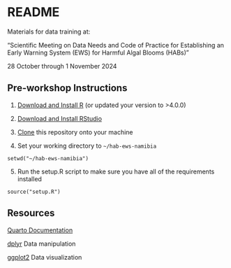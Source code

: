 README
================

Materials for data training at:

“Scientific Meeting on Data Needs and Code of Practice for Establishing
an Early Warning System (EWS) for Harmful Algal Blooms (HABs)”

28 October through 1 November 2024

## Pre-workshop Instructions

1.  [Download and Install R](https://cloud.r-project.org/) (or updated
    your version to \>4.0.0)

2.  [Download and Install
    RStudio](https://posit.co/download/rstudio-desktop/)

3.  [Clone](https://docs.github.com/en/repositories/creating-and-managing-repositories/cloning-a-repository)
    this repository onto your machine

4.  Set your working directory to `~/hab-ews-namibia`

<!-- -->

    setwd("~/hab-ews-namibia")

5.  Run the setup.R script to make sure you have all of the requirements
    installed

<!-- -->

    source("setup.R")

## Resources

[Quarto Documentation](https://quarto.org/)

[dplyr](https://rstudio.github.io/cheatsheets/html/data-transformation.html)
Data manipulation

[ggplot2](https://rstudio.github.io/cheatsheets/html/data-visualization.html)
Data visualization
